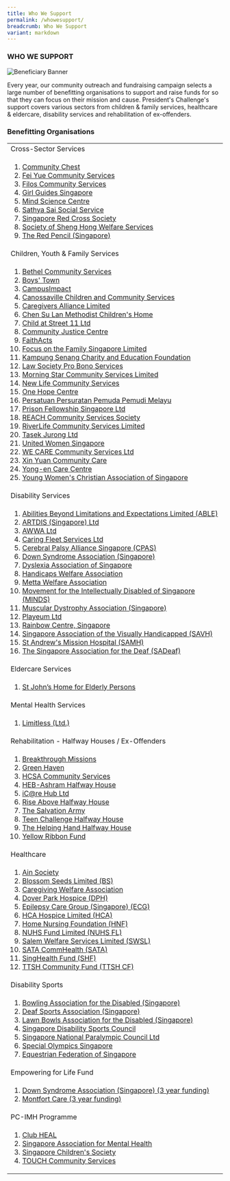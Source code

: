```yaml
---
title: Who We Support
permalink: /whowesupport/
breadcrumb: Who We Support
variant: markdown
---
```

### WHO WE SUPPORT

![Beneficiary Banner](/images/our-beneficiary.jpg "Beneficiary Banner")

Every year, our community outreach and fundraising campaign selects a large number of benefitting organisations to support and raise funds for so that they can focus on their mission and cause.  President's Challenge's support covers various sectors from children &amp; family services, healthcare &amp; eldercare, disability services and rehabilitation of ex-offenders.


### Benefitting Organisations

<table width="100%" cellpadding="10px" cellspacing="10px">
	<tbody><tr><td>Cross-Sector Services </td></tr>
<tr><td>
<ol>
<li><a href="http://www.comchest.gov.sg" target="_blank">Community Chest</a></li>
<li><a href="https://fycs.org" target="_blank">Fei Yue Community Services</a></li>
<li><a href="https://www.filos.sg" target="_blank">Filos Community Services</a></li>
<li><a href="https://girlguides.org.sg" target="_blank">Girl Guides Singapore</a></li>
	<li><a href="https://www.mindsciencecentre.sg" target="_blank">Mind Science Centre</a></li>
	<li><a href="https://www.4s.org.sg" target="_blank">Sathya Sai Social Service</a></li>
	<li><a href="https://www.redcross.sg" target="_blank">Singapore Red Cross Society</a></li>
	<li><a href="https://shenghong.org.sg" target="_blank">Society of Sheng Hong Welfare Services</a></li>
	<li><a href="https://redpencil.org/singapore" target="_blank">The Red Pencil (Singapore)</a></li>
</ol>
</td></tr>
<tr><td>Children, Youth &amp; Family Services</td></tr>
<tr><td>
<ol>
<li><a href="https://www.bethelcs.org.sg" target="_blank">Bethel Community Services</a></li>
<li><a href="https://www.boystown.org.sg" target="_blank">
Boys' Town</a></li>
<li><a href="https://www.campusimpact.org.sg" target="_blank">CampusImpact</a></li>
<li><a href="https://canossaville.org.sg" target="_blank">Canossaville Children and Community Services</a></li>
<li><a href="https://www.cal.org.sg" target="_blank">Caregivers Alliance Limited	</a></li>
<li><a href="https://www.cslmch.org.sg" target="_blank">Chen Su Lan Methodist Children's Home</a></li>
<li><a href="https://street11.org.sg" target="_blank">Child at Street 11 Ltd</a></li>
<li><a href="https://cjc.org.sg" target="_blank">Community Justice Centre</a></li>
<li><a href="https://www.faithacts.org.sg" target="_blank">FaithActs	</a></li>
<li><a href="https://www.family.org.sg" target="_blank">Focus on the Family Singapore Limited
</a></li>
<li><a href="https://www.kampungsenang.org" target="_blank">Kampung Senang Charity and Education Foundation</a></li>  
<li><a href="https://www.lawsocprobono.org" target="_blank">Law Society Pro Bono Services</a></li>
		<li><a href="https://www.morningstar.org.sg" target="_blank">Morning Star Community Services Limited</a></li>
<li><a href="https://www.newlife.org.sg" target="_blank">New Life Community Services</a></li>
<li><a href="https://www.onehopecentre.org" target="_blank">One Hope Centre</a></li>
	<li><a href="http://4pm.org.sg" target="_blank">Persatuan Persuratan Pemuda Pemudi Melayu</a></li>
	<li><a href="https://pfs.org.sg" target="_blank">Prison Fellowship Singapore Ltd</a></li>
<li><a href="https://www.reach.org.sg/about-us" target="_blank">REACH Community Services Society</a></li>  
	<li><a href="http://www.rcs.org.sg" target="_blank">RiverLife Community Services Limited</a></li>
<li><a href="https://tasekjurong.org" target="_blank">Tasek Jurong Ltd</a></li>
	<li><a href="https://uws.org.sg/" target="_blank">United Women Singapore</a></li>
<li><a href="https://www.wecare.org.sg" target="_blank">WE CARE Community Services Ltd</a></li>
<li><a href="https://xinyuan.org.sg" target="_blank">Xin Yuan Community Care	</a></li>
	<li><a href="https://www.yong-en.org.sg" target="_blank">Yong-en Care Centre</a></li>
	<li><a href="https://ywca.org.sg" target="_blank">Young Women's Christian Association of Singapore</a></li>
</ol>
 </td></tr>
 
<tr><td>Disability Services</td></tr>
<tr><td>
<ol> 
<li><a href="https://able-sg.org" target="_blank">Abilities Beyond Limitations and Expectations Limited (ABLE)</a></li> 
<li><a href="https://www.artdis.org.sg" target="_blank">ARTDIS (Singapore) Ltd</a></li> 
	<li><a href="https://www.awwa.org.sg" target="_blank">AWWA Ltd</a></li> 
<li><a href="https://caringfleet.com" target="_blank">Caring Fleet Services Ltd</a></li> 
	<li><a href="http://cpas.org.sg" target="_blank">Cerebral Palsy Alliance Singapore (CPAS)</a></li>
	
<li><a href="https://downsyndrome-singapore.org" target="_blank">Down Syndrome Association (Singapore)</a></li> 
<li><a href="https://www.das.org.sg/" target="_blank">Dyslexia Association of Singapore</a></li>
<li><a href="https://hwa.org.sg" target="_blank">Handicaps Welfare Association</a></li>
	<li><a href="https://www.metta.org.sg" target="_blank">Metta Welfare Association</a></li>
		<li><a href="https://www.minds.org.sg" target="_blank">Movement for the Intellectually Disabled of Singapore (MINDS) 
</a></li>
	<li><a href="https://www.mdas.org.sg" target="_blank">Muscular Dystrophy Association (Singapore)</a></li> 
	<li><a href="https://www.playeum.com" target="_blank">Playeum Ltd</a></li> 
	<li><a href="https://www.rainbowcentre.org.sg" target="_blank">Rainbow Centre, Singapore</a></li> 
<li><a href="https://savh.org.sg" target="_blank">Singapore Association of the Visually Handicapped (SAVH)</a></li> 
	<li><a href="https://www.samh.org.sg" target="_blank">St Andrew's Mission Hospital (SAMH)
</a></li> 
<li><a href="https://sadeaf.org.sg" target="_blank">The Singapore Association for the Deaf (SADeaf)</a></li> 
 </ol>
</td></tr>


<tr><td>Eldercare Services</td></tr>
<tr><td>
<ol>
<li><a href="https://www.stjohneldershome.org.sg/home" target="_blank">St John’s Home for Elderly Persons
</a></li>  
</ol>
</td></tr>


<tr><td>Mental Health Services</td></tr>
<tr><td>
<ol>
<li><a href="https://www.limitless.sg" target="_blank">Limitless (Ltd.)</a></li>
</ol>
</td></tr>


<tr><td>Rehabilitation - Halfway Houses / Ex-Offenders</td></tr>
<tr><td>
<ol>
<li><a href="http://www.breakthroughmissions.org.sg/" target="_blank">Breakthrough Missions</a></li>
<li><a href="https://sbws.org.sg/en/services-affiliates/social-welfare-and-community-services/green-haven" target="_blank">Green Haven</a></li>
<li><a href="https://www.hcsa.org.sg/" target="_blank">HCSA Community Services</a></li> 
<li><a href="https://heb.org.sg/our-subsidiaries/heb-ashram/" target="_blank">HEB-Ashram Halfway House</a></li>
<li><a href="http://www.icarehub.org.sg/" target="_blank">iC@re Hub Ltd</a></li>
<li><a href="https://ppis.sg/riseabove" target="_blank">Rise Above Halfway House</a></li>
	<li><a href="https://www.salvationarmy.org/singapore" target="_blank">The Salvation Army</a></li> 
<li><a href="https://www.teenchallenge.org.sg" target="_blank">Teen Challenge Halfway House </a></li>
<li><a href="http://thehelpinghand.org.sg" target="_blank">The Helping Hand Halfway House</a></li>
<li><a href="https://www.yellowribbon.gov.sg/yellow-ribbon-fund" target="_blank">Yellow Ribbon Fund</a></li>
</ol>
</td></tr>


<tr><td> Healthcare</td></tr>
<tr><td>
<ol>
<li><a href="http://www.ainsociety.org.sg" target="_blank">Ain Society</a></li>
<li><a href="https://www.blossomseeds.sg" target="_blank">Blossom Seeds Limited (BS)</a></li> 
<li><a href="https://www.cwa.org.sg" target="_blank">Caregiving Welfare Association</a></li> 
<li><a href="https://www.doverpark.org.sg" target="_blank">Dover Park Hospice (DPH)</a></li> 
	<li><a href="https://www.epilepsycare.org" target="_blank">Epilepsy Care Group (Singapore) (ECG)</a></li> 
<li><a href="https://www.hca.org.sg" target="_blank">HCA Hospice Limited (HCA)</a></li> 
<li><a href="https://www.hnf.org.sg" target="_blank">Home Nursing Foundation (HNF)</a></li> 
<li><a href="https://www.nuhs.edu.sg/Make-a-Gift/About-NUHS-Fund/Pages/default.aspx" target="_blank">NUHS Fund Limited (NUHS FL)</a></li> 
<li><a href="https://sws.sg" target="_blank">Salem Welfare Services Limited (SWSL)</a></li> 
<li><a href="https://www.sata.com.sg" target="_blank">SATA CommHealth (SATA)</a></li> 
<li><a href="https://www.singhealth.com.sg/giving/why-give/Pages/Furthering-Donor-Impact.aspx" target="_blank">SingHealth Fund (SHF)	</a></li>
<li><a href="https://www.ttsh.com.sg/About-TTSH/TTSH-Community-Fund/Pages/default.aspx" target="_blank">TTSH Community Fund (TTSH CF)</a></li>
</ol>
</td></tr>


<tr><td>Disability Sports</td></tr>
<tr><td>
<ol>
<li><a href="https://www.bads.org.sg/index.html" target="_blank">Bowling Association for the Disabled (Singapore)</a></li>
 <li><a href="https://dsa.org.sg/" target="_blank">Deaf Sports Association (Singapore)</a></li>
 <li><a href="http://parabowlsingapore.org/" target="_blank">Lawn Bowls Association for the Disabled (Singapore)</a></li>
 <li><a href="https://sdsc.org.sg/" target="_blank">Singapore Disability Sports Council</a></li>
 <li><a href="http://www.snpc.org.sg/" target="_blank">Singapore National Paralympic Council Ltd</a></li>
	 <li><a href="https://www.specialolympics.org.sg" target="_blank">Special Olympics Singapore</a></li>
	 <li><a href="https://equestrianfederationsg.com" target="_blank">Equestrian Federation of Singapore</a></li>

</ol>
</td></tr>
<tr><td> Empowering for Life Fund
</td></tr>
<tr><td>
 <ol>
<li><a href="https://downsyndrome-singapore.org" target="_blank">Down Syndrome Association (Singapore) (3 year funding)</a></li>
<li><a href="https://www.montfortcare.org.sg" target="_blank">Montfort Care (3 year funding)</a></li>
 </ol>
</td></tr>

<tr><td> PC-IMH Programme
</td></tr>
<tr><td>
<ol>
<li><a href="http://www.clubheal.org.sg/" target="_blank">Club HEAL  </a></li>
<li><a href="https://www.samhealth.org.sg/" target="_blank">Singapore Association for Mental Health </a></li>
<li><a href="https://www.childrensociety.org.sg/" target="_blank">Singapore Children's Society   </a></li>
<li><a href="https://www.touch.org.sg/" target="_blank">TOUCH Community Services </a></li>
</ol>
 </td></tr> 

</tbody></table>